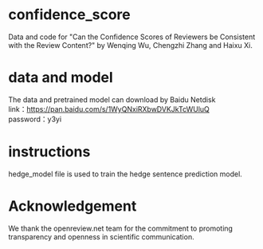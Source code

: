 # confidence_score
Data and code for "Can the Confidence Scores of Reviewers be Consistent with the Review Content?" by Wenqing Wu, Chengzhi Zhang and Haixu Xi.

# data and model
The data and pretrained model can download by Baidu Netdisk<br>
link：https://pan.baidu.com/s/1WyQNxiRXbwDVKJkTcWUluQ <br>
password：y3yi <br>
# instructions
hedge_model file is used  to train the hedge sentence prediction model.

# Acknowledgement
We thank the openreview.net team for the commitment to promoting transparency and openness in scientific communication.
